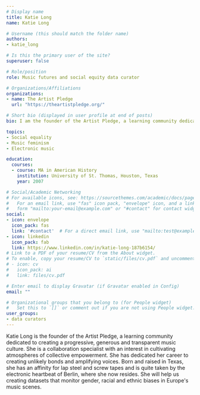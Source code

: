 ```yaml
---
# Display name
title: Katie Long
name: Katie Long

# Username (this should match the folder name)
authors:
- katie_long

# Is this the primary user of the site?
superuser: false

# Role/position
role: Music futures and social equity data curator

# Organizations/Affiliations
organizations:
- name: The Artist Pledge
  url: "https://theartistpledge.org/"

# Short bio (displayed in user profile at end of posts)
bio: I am the founder of the Artist Pledge, a learning community dedicated to creating a progressive, generous and transparent music culture.

topics:
- Social equality
- Music feminism
- Electronic music

education:
  courses:
  - course: MA in American History
    institution: University of St. Thomas, Houston, Texas 
    year: 2007

# Social/Academic Networking
# For available icons, see: https://sourcethemes.com/academic/docs/page-builder/#icons
#   For an email link, use "fas" icon pack, "envelope" icon, and a link in the
#   form "mailto:your-email@example.com" or "#contact" for contact widget.
social:
- icon: envelope
  icon_pack: fas
  link: '#contact'  # For a direct email link, use "mailto:test@example.org".
- icon: linkedin
  icon_pack: fab
  link: https://www.linkedin.com/in/katie-long-187b6154/
# Link to a PDF of your resume/CV from the About widget.
# To enable, copy your resume/CV to `static/files/cv.pdf` and uncomment the lines below.
# - icon: cv
#   icon_pack: ai
#   link: files/cv.pdf

# Enter email to display Gravatar (if Gravatar enabled in Config)
email: ""

# Organizational groups that you belong to (for People widget)
#   Set this to `[]` or comment out if you are not using People widget.
user_groups:
- data curators
---
```


Katie Long is the founder of the Artist Pledge, a learning community dedicated to creating a progressive, generous and transparent music culture. She is a collaboration specialist with an interest in cultivating atmospheres of collective empowerment. She has dedicated her career to creating unlikely bonds and amplifying voices. Born and raised in Texas, she has an affinity for lap steel and screw tapes and is quite taken by the electronic heartbeat of Berlin, where she now resides. She will help us creating datasets that monitor gender, racial and ethnic biases in Europe's music scenes.
